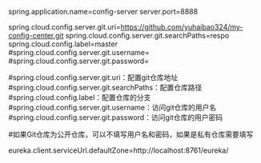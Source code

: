 spring.application.name=config-server
server.port=8888


spring.cloud.config.server.git.uri=https://github.com/yuhaibao324/my-config-center.git
spring.cloud.config.server.git.searchPaths=respo
spring.cloud.config.label=master
#spring.cloud.config.server.git.username=
#spring.cloud.config.server.git.password=

#spring.cloud.config.server.git.uri：配置git仓库地址
#spring.cloud.config.server.git.searchPaths：配置仓库路径
#spring.cloud.config.label：配置仓库的分支
#spring.cloud.config.server.git.username：访问git仓库的用户名
#spring.cloud.config.server.git.password：访问git仓库的用户密码

#如果Git仓库为公开仓库，可以不填写用户名和密码，如果是私有仓库需要填写

eureka.client.serviceUrl.defaultZone=http://localhost:8761/eureka/
